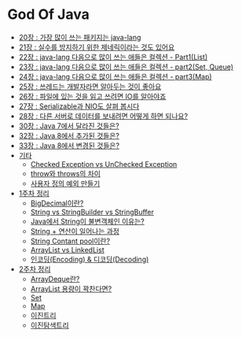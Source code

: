 # God Of Java

- [20장 : 가장 많이 쓰는 패키지는 java-lang](https://github.com/wjdrbs96/Gyunny-Java-Lab/tree/master/Java_God/20%EC%9E%A5)
- [21장 : 실수를 방지하기 위한 제네릭이라는 것도 있어요](https://github.com/wjdrbs96/Gyunny-Java-Lab/tree/master/Java_God/21%EC%9E%A5)
- [22장 : java-lang 다음으로 많이 쓰는 애들은 컬렉션 - Part1(List)](https://github.com/wjdrbs96/Gyunny-Java-Lab/blob/master/Java_God/22%EC%9E%A5/%EC%BB%AC%EB%A0%89%EC%85%98.md)
- [23장 : java-lang 다음으로 많이 쓰는 애들은 컬렉션 - part2(Set, Queue)](https://github.com/wjdrbs96/Gyunny-Java-Lab/blob/master/Java_God/23%EC%9E%A5/%EC%BB%AC%EB%A0%89%EC%85%98(Set%EA%B3%BC%20Queue).md)
- [24장 : java-lang 다음으로 많이 쓰는 애들은 컬렉션 - part3(Map)](https://github.com/wjdrbs96/Gyunny-Java-Lab/blob/master/Java_God/24%EC%9E%A5/%EC%BB%AC%EB%A0%89%EC%85%98%20Map.md)
- [25장 : 쓰레드는 개발자라면 알아두는 것이 좋아요](https://github.com/wjdrbs96/Gyunny-Java-Lab/tree/master/Java_God/25%EC%9E%A5)
- [26장 : 파일에 있는 것을 읽고 쓰려면 IO를 알아야죠](https://github.com/wjdrbs96/Gyunny-Java-Lab/tree/master/Java_God/26%EC%9E%A5)
- [27장 : Serializable과 NIO도 살펴 봅시다](https://github.com/wjdrbs96/Gyunny-Java-Lab/tree/master/Java_God/27%EC%9E%A5)
- [28장 : 다른 서버로 데이터를 보내려면 어떻게 하면 되나요?](https://github.com/wjdrbs96/Gyunny-Java-Lab/blob/master/Java_God/28%EC%9E%A5/%EB%8B%A4%EB%A5%B8%20%EC%84%9C%EB%B2%84%EB%A1%9C%20%EB%8D%B0%EC%9D%B4%ED%84%B0%EB%A5%BC%20%EB%B3%B4%EB%82%B4%EB%A0%A4%EB%A9%B4%20%EC%96%B4%EB%96%BB%EA%B2%8C%20%ED%95%98%EB%A9%B4%20%EB%90%98%EB%82%98%EC%9A%94%3F.md)
- [30장 : Java 7에서 달라진 것들은?](https://github.com/wjdrbs96/Gyunny-Java-Lab/blob/master/Java_God/30%EC%9E%A5/Java%207%EC%97%90%EC%84%9C%20%EB%8B%AC%EB%9D%BC%EC%A7%84%20%EA%B2%83%EB%93%A4%EC%9D%80%3F.md)
- [32장 : Java 8에서 추가된 것들은?](https://github.com/wjdrbs96/Gyunny-Java-Lab/tree/master/Java_God/32%EC%9E%A5)
- [33장 : Java 8에서 변경된 것들은?](https://github.com/wjdrbs96/Gyunny-Java-Lab/blob/master/Java_God/33%EC%9E%A5/Java%208%EC%97%90%EC%84%9C%20%EB%B3%80%EA%B2%BD%EB%90%9C%20%EA%B2%83%EB%93%A4%EC%9D%80%3F.md)
- [기타]()
    - [Checked Exception vs UnChecked Exception](https://github.com/wjdrbs96/Today-I-Learn/blob/master/Java/Exception%20handling/%EC%B2%B4%ED%81%AC%EC%98%88%EC%99%B8%20vs%20%EC%96%B8%EC%B2%B4%ED%81%AC%EC%98%88%EC%99%B8.md)
    - [throw와 throws의 차이](https://github.com/wjdrbs96/Today-I-Learn/blob/master/Java/Exception%20handling/Throw%EC%99%80%20Throws%EC%9D%98%20%EC%B0%A8%EC%9D%B4%EC%A0%90.md)
    - [사용자 정의 예외 만들기](https://github.com/wjdrbs96/Today-I-Learn/blob/master/Java/Exception%20handling/UserDefineException.md)
- [1주차 정리](https://github.com/wjdrbs96/Gyunny-Java-Lab/tree/master/Java_God/1%EC%A3%BC%EC%B0%A8%20%EC%A0%95%EB%A6%AC)
    - [BigDecimal이란?](https://github.com/wjdrbs96/Gyunny-Java-Lab/blob/master/Java_God/1%EC%A3%BC%EC%B0%A8%20%EC%A0%95%EB%A6%AC/BigDecimal%EC%9D%B4%EB%9E%80%3F.md)
    - [String vs StringBuilder vs StringBuffer](https://github.com/wjdrbs96/Today-I-Learn/blob/master/Java/Java_lang/String%20vs%20StringBuffer%20vs%20StringBuilder.md)
    - [Java에서 String이 불변객체인 이유는?](https://github.com/wjdrbs96/Today-I-Learn/blob/master/Java/Etc/String/String%EC%9D%B4%20%EB%B6%88%EB%B3%80%20%EA%B0%9D%EC%B2%B4%EC%9D%B8%20%EC%9D%B4%EC%9C%A0.md)
    - [String + 연산이 일어나는 과정](https://github.com/wjdrbs96/Today-I-Learn/blob/master/Java/Etc/String/String%20%2B%20%EC%97%B0%EC%82%B0%20%EA%B3%BC%EC%A0%95.md)
    - [String Contant pool이란?](https://github.com/wjdrbs96/Today-I-Learn/blob/master/Java/Etc/String/String%20constant%20pool%EC%9D%B4%EB%9E%80%3F.md)
    - [ArrayList vs LinkedList](https://github.com/wjdrbs96/Today-I-Learn/blob/master/Java/Collection/ArrayList%20vs%20LinkedList.md)
    - [인코딩(Encoding) & 디코딩(Decoding)](https://github.com/wjdrbs96/Today-I-Learn/blob/master/Java/Java-Basic/%EB%AC%B8%EC%9E%90%EC%97%B4%20%EC%9D%B8%EC%BD%94%EB%94%A9%2C%20%EB%94%94%EC%BD%94%EB%94%A9.md)
- [2주차 정리]()
    - [ArrayDeque란?](https://github.com/wjdrbs96/Today-I-Learn/blob/master/Java/Collection/ArrayDeque%EB%9E%80%3F.md)
    - [ArrayList 용량이 꽉찬다면?](https://github.com/wjdrbs96/Today-I-Learn/blob/master/Java/Collection/ArrayList%20vs%20LinkedList.md#add%EB%A5%BC-%ED%86%B5%ED%95%B4%EC%84%9C-arraylist-%EC%9A%A9%EB%9F%89%EC%9D%B4-%EA%BD%89%EC%B0%AC%EB%8B%A4%EB%A9%B4)
    - [Set](https://github.com/wjdrbs96/Today-I-Learn/tree/master/Java/Collection/Set)
    - [Map](https://github.com/wjdrbs96/Today-I-Learn/tree/master/Java/Collection/Map)
    - [이진트리](https://github.com/wjdrbs96/Today-I-Learn/blob/master/Data_Structrue/Tree/%EC%9D%B4%EC%A7%84%ED%8A%B8%EB%A6%AC%EB%9E%80%3F.md)
    - [이진탐색트리](https://github.com/wjdrbs96/Today-I-Learn/blob/master/Data_Structrue/Tree/%EC%9D%B4%EC%A7%84%ED%83%90%EC%83%89%ED%8A%B8%EB%A6%AC%EB%9E%80%3F.md)